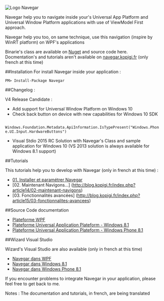 ![Logo Navegar](http://www.kopigi.fr/navegar/navegar.png)

Navegar help you to navigate inside your's Universal App Platform and Universal Window Platform applications with use of ViewModel First approach.

Navegar help you too, on same technique, use this navigation (inspire by WinRT platform) on WPF's applications

Binarie's class are available on  [Nuget](https://www.nuget.org/packages/Navegar/) and source code here.
Docmentation's and tutorials aren't available on [navegar.kopigi.fr](http://navegar.kopigi.fr) (only french at this time)

##Installation
For install Navegar inside your application :

    PM> Install-Package Navegar 

##Changelog :

V4 Release Candidate :

- Add support for Universal Window Platform on Windows 10
- Check back button on device with new capabilities for Windows 10 SDK

<code class="language-csharp">
Windows.Foundation.Metadata.ApiInformation.IsTypePresent("Windows.Phone.UI.Input.HardwareButtons")
</code>

- Visual Stdio 2015 RC Solution with Navegar's Class and sample application for Windows 10 (VS 2013 solution is always available for Windows 8.1 support)

##Tutorials

This tutorials help you to develop with Navegar (only in french at this time) :

- [01. Installer et paramétrer Navegar](http://blog.kopigi.fr/index.php?article10/01-installer-et-parametrer-navegar)
- [02. Maintenant Navigons...] (http://blog.kopigi.fr/index.php?article14/02-maintenant-navigons)
- [03. Fonctionnalités avancées] (http://blog.kopigi.fr/index.php?article15/03-fonctionnalites-avancees)
 
##Source Code documentation


- [Plateforme WPF](http://www.kopigi.fr/navegar/documentation/wpf)
- [Plateforme Universal Application Plateform - Windows 8.1](http://www.kopigi.fr/navegar/documentation/uap.win81)
- [Plateforme Universal Application Plateform - Windows Phone 8.1](http://www.kopigi.fr/navegar/documentation/uap.wp81)

 
##Wizard Visual Studio

Wizard's Visual Studio are also available (only in french at this time)

- [Navegar dans WPF](http://www.kopigi.fr/navegar/documentation/assistants/Navegar%20dans%20WPF.mvax)
- [Navegar dans Windows 8.1](http://www.kopigi.fr/navegar/documentation/assistants/Navegar%20dans%20Windows%208.1.mvax)
- [Navegar dans Windows Phone 8.1](http://www.kopigi.fr/navegar/documentation/assistants/Navegar%20dans%20Windows%20Phone%208.1.mvax)

If you encounter problems to integrate Navegar in your application, please feel free to get back to me.

Notes :
The documentation and tutorials, in french, are being translated